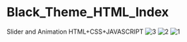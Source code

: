 # Black_Theme_HTML_Index
Slider and Animation HTML+CSS+JAVASCRIPT
![3](https://github.com/user-attachments/assets/d21b842a-2138-4c58-a758-01cc8212721f)
![2](https://github.com/user-attachments/assets/6269b2b1-4fde-4313-8cbd-99213ccf6fcd)
![1](https://github.com/user-attachments/assets/84009cc5-280f-41bd-beca-a8e9294d7957)
